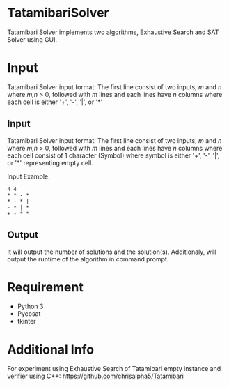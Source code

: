 # TatamibariSolver
Tatamibari Solver implements two algorithms, Exhaustive Search and SAT Solver using GUI.

# Input
Tatamibari Solver input format:
The first line consist of two inputs, _m_ and _n_  where _m,n_ > 0, followed with _m_ lines and each lines have _n_ columns where each cell is either '\+', '-', '|', or '*'

## Input
Tatamibari Solver input format:
The first line consist of two inputs, _m_ and _n_  where _m,n_ > 0, followed with _m_ lines and each lines have _n_ columns where each cell consist of 1 character (Symbol) where symbol is either '\+', '-', '|', or '\*' representing empty cell.

Input Example:

	4 4
	* * - *
	* - * |
	- * | *
	+ - * *
  
## Output
It will output the number of solutions and the solution(s). Additionaly, will output the runtime of the algorithm in command prompt.

# Requirement
+ Python 3
+ Pycosat
+ tkinter

# Additional Info
For experiment using Exhaustive Search of Tatamibari empty instance and verifier using C++: https://github.com/chrisalpha5/Tatamibari
